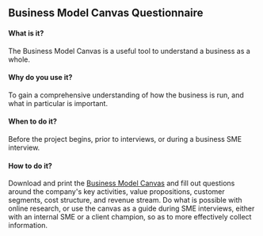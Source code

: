 ## Business Model Canvas Questionnaire

#### What is it?
The Business Model Canvas is a useful tool to understand a business as a whole.

#### Why do you use it?
To gain a comprehensive understanding of how the business is run, and what in particular is important.

#### When to do it?
Before the project begins, prior to interviews, or during a business SME interview.

#### How to do it?
Download and print the [Business Model Canvas](https://hbr.org/resources/images/article_assets/2013/10/canvas1.gif) and fill out questions around the company's key activities, value propositions, customer segments, cost structure, and revenue stream. Do what is possible with online research, or use the canvas as a guide during SME interviews, either with an internal SME or a client champion, so as to more effectively collect information. 
